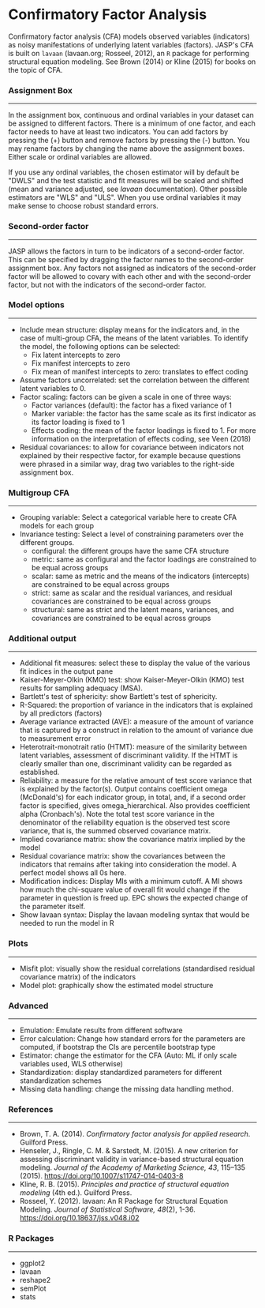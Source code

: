 Confirmatory Factor Analysis
==========================

Confirmatory factor analysis (CFA) models observed variables (indicators) as noisy manifestations of underlying latent variables (factors). JASP's CFA is built on `lavaan` (lavaan.org; Rosseel, 2012), an `R` package for performing structural equation modeling. See Brown (2014) or Kline (2015) for books on the topic of CFA.

### Assignment Box
-------
In the assignment box, continuous and ordinal variables in your dataset can be assigned to different factors.
There is a minimum of one factor, and each factor needs to have at least two indicators. You can add factors by pressing the (+) button and remove factors by pressing the (-) button. You may rename factors by changing the name above the assignment boxes. Either scale or ordinal variables are allowed. 

If you use any ordinal variables, the chosen estimator will by default be "DWLS" and the test statistic and fit measures will be scaled and shifted (mean and variance adjusted, see *lavaan* documentation). Other possible estimators are "WLS" and "ULS". When you use ordinal variables it may make sense to choose robust standard errors.

### Second-order factor
-------
JASP allows the factors in turn to be indicators of a second-order factor. This can be specified by dragging the factor names to the second-order assignment box. Any factors not assigned as indicators of the second-order factor will be allowed to covary with each other and with the second-order factor, but not with the indicators of the second-order factor.

### Model options
-------
- Include mean structure: display means for the indicators and, in the case of multi-group CFA, the means of the latent variables. To identify the model, the following options can be selected:
  - Fix latent intercepts to zero
  - Fix manifest intercepts to zero
  - Fix mean of manifest intercepts to zero: translates to effect coding
- Assume factors uncorrelated: set the correlation between the different latent variables to 0.
- Factor scaling: factors can be given a scale in one of three ways:
  - Factor variances (default): the factor has a fixed variance of 1
  - Marker variable: the factor has the same scale as its first indicator as its factor loading is fixed to 1
  - Effects coding: the mean of the factor loadings is fixed to 1. For more information on the interpretation of effects coding, see Veen (2018)
- Residual covariances: to allow for covariance between indicators not explained by their respective factor, for example because questions were phrased in a similar way, drag two variables to the right-side assignment box.

### Multigroup CFA
------
- Grouping variable: Select a categorical variable here to create CFA models for each group 
- Invariance testing: Select a level of constraining parameters over the different groups.
  - configural: the different groups have the same CFA structure
  - metric: same as configural and the factor loadings are constrained to be equal across groups
  - scalar: same as metric and the means of the indicators (intercepts) are constrained to be equal across groups
  - strict: same as scalar and the residual variances, and residual covariances are constrained to be equal across groups
  - structural: same as strict and the latent means, variances, and covariances are constrained to be equal across groups

### Additional output
-------
- Additional fit measures: select these to display the value of the various fit indices in the output pane
- Kaiser-Meyer-Olkin (KMO) test: show Kaiser-Meyer-Olkin (KMO) test results for sampling adequacy (MSA).
- Bartlett's test of sphericity: show Bartlett's test of sphericity.
- R-Squared: the proportion of variance in the indicators that is explained by all predictors (factors)
- Average variance extracted (AVE): a measure of the amount of variance that is captured by a construct in relation to the amount of variance due to measurement error
- Heterotrait-monotrait ratio (HTMT): measure of the similarity between latent variables, assessment of discriminant validity. If the HTMT is clearly smaller than one, discriminant validity can be regarded as established.
- Reliability: a measure for the relative amount of test score variance that is explained by the factor(s). Output contains coefficient omega (McDonald's) for each indicator group, in total, and, if a second order factor is specified, gives omega_hierarchical. Also provides coefficient alpha (Cronbach's). Note the total test score variance in the denominator of the reliability equation is the observed test score variance, that is, the summed observed covariance matrix.
- Implied covariance matrix: show the covariance matrix implied by the model
- Residual covariance matrix: show the covariances between the indicators that remains after taking into consideration the model. A perfect model shows all 0s here. 
- Modification indices: Display MIs with a minimum cutoff. A MI shows how much the chi-square value of overall fit would change if the parameter in question is freed up. EPC shows the expected change of the parameter itself.
- Show lavaan syntax: Display the lavaan modeling syntax that would be needed to run the model in R


### Plots
-------
- Misfit plot: visually show the residual correlations (standardised residual covariance matrix) of the indicators
- Model plot: graphically show the estimated model structure

### Advanced
-------
- Emulation: Emulate results from different software
- Error calculation: Change how standard errors for the parameters are computed, if bootstrap the CIs are percentile bootstrap type
- Estimator: change the estimator for the CFA (Auto: ML if only scale variables used, WLS otherwise)
- Standardization: display standardized parameters for different standardization schemes
- Missing data handling: change the missing data handling method.

### References
-------
- Brown, T. A. (2014). *Confirmatory factor analysis for applied research*. Guilford Press. 
- Henseler, J., Ringle, C. M. & Sarstedt, M. (2015). A new criterion for assessing discriminant validity in variance-based structural equation modeling. *Journal of the Academy of Marketing Science, 43*, 115–135 (2015). https://doi.org/10.1007/s11747-014-0403-8
- Kline, R. B. (2015). *Principles and practice of structural equation modeling* (4th ed.). Guilford Press.
- Rosseel, Y. (2012). lavaan: An R Package for Structural Equation Modeling. *Journal of Statistical Software, 48*(2), 1-36. https://doi.org/10.18637/jss.v048.i02


### R Packages
---
- ggplot2
- lavaan
- reshape2
- semPlot
- stats